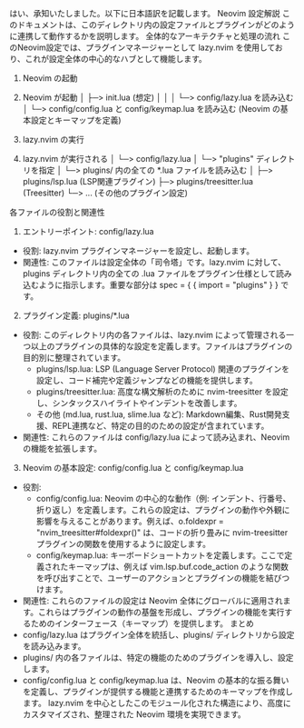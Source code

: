 はい、承知いたしました。以下に日本語訳を記載します。
Neovim 設定解説
このドキュメントは、このディレクトリ内の設定ファイルとプラグインがどのように連携して動作するかを説明します。
全体的なアーキテクチャと処理の流れ
このNeovim設定では、プラグインマネージャーとして lazy.nvim を使用しており、これが設定全体の中心的なハブとして機能します。
1. Neovim の起動
1. Neovim が起動
   │
   ├─> init.lua (想定)
   │   │
   │   └─> config/lazy.lua を読み込む
   │
   └─> config/config.lua と config/keymap.lua を読み込む
       (Neovim の基本設定とキーマップを定義)

2. lazy.nvim の実行
2. lazy.nvim が実行される
   │
   └─> config/lazy.lua
       │
       └─> "plugins" ディレクトリを指定
           │
           └─> plugins/ 内の全ての *.lua ファイルを読み込む
               │
               ├─> plugins/lsp.lua (LSP関連プラグイン)
               ├─> plugins/treesitter.lua (Treesitter)
               └─> ... (その他のプラグイン設定)

各ファイルの役割と関連性
1. エントリーポイント: config/lazy.lua
 * 役割: lazy.nvim プラグインマネージャーを設定し、起動します。
 * 関連性: このファイルは設定全体の「司令塔」です。lazy.nvim に対して、plugins ディレクトリ内の全ての .lua ファイルをプラグイン仕様として読み込むように指示します。重要な部分は spec = { { import = "plugins" } } です。
2. プラグイン定義: plugins/*.lua
 * 役割: このディレクトリ内の各ファイルは、lazy.nvim によって管理される一つ以上のプラグインの具体的な設定を定義します。ファイルはプラグインの目的別に整理されています。
   * plugins/lsp.lua: LSP (Language Server Protocol) 関連のプラグインを設定し、コード補完や定義ジャンプなどの機能を提供します。
   * plugins/treesitter.lua: 高度な構文解析のために nvim-treesitter を設定し、シンタックスハイライトやインデントを改善します。
   * その他 (md.lua, rust.lua, slime.lua など): Markdown編集、Rust開発支援、REPL連携など、特定の目的のための設定が含まれています。
 * 関連性: これらのファイルは config/lazy.lua によって読み込まれ、Neovim の機能を拡張します。
3. Neovim の基本設定: config/config.lua と config/keymap.lua
 * 役割:
   * config/config.lua: Neovim の中心的な動作（例: インデント、行番号、折り返し）を定義します。これらの設定は、プラグインの動作や外観に影響を与えることがあります。例えば、o.foldexpr = "nvim_treesitter#foldexpr()" は、コードの折り畳みに nvim-treesitter プラグインの関数を使用するように設定します。
   * config/keymap.lua: キーボードショートカットを定義します。ここで定義されたキーマップは、例えば vim.lsp.buf.code_action のような関数を呼び出すことで、ユーザーのアクションとプラグインの機能を結びつけます。
 * 関連性: これらのファイルの設定は Neovim 全体にグローバルに適用されます。これらはプラグインの動作の基盤を形成し、プラグインの機能を実行するためのインターフェース（キーマップ）を提供します。
まとめ
 * config/lazy.lua はプラグイン全体を統括し、plugins/ ディレクトリから設定を読み込みます。
 * plugins/ 内の各ファイルは、特定の機能のためのプラグインを導入し、設定します。
 * config/config.lua と config/keymap.lua は、Neovim の基本的な振る舞いを定義し、プラグインが提供する機能と連携するためのキーマップを作成します。
lazy.nvim を中心としたこのモジュール化された構造により、高度にカスタマイズされ、整理された Neovim 環境を実現できます。

